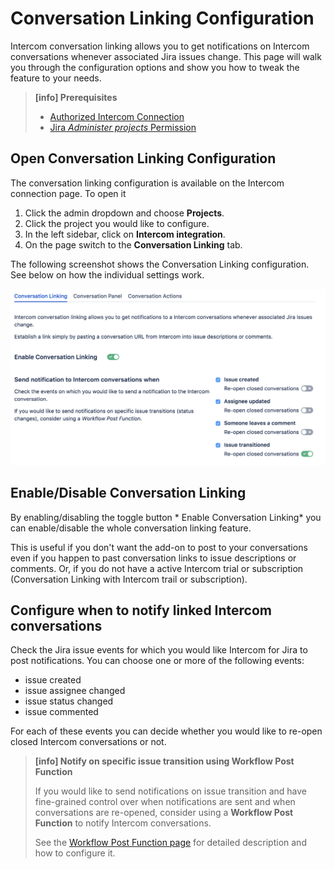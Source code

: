 # Conversation Linking Configuration

Intercom conversation linking allows you to get notifications on Intercom conversations 
whenever associated Jira issues change. This page will walk you through the
configuration options and show you how to tweak the feature to your needs.

> **[info] Prerequisites**
>
> * [Authorized Intercom Connection](GettingStarted.md)
> * [Jira _Administer projects_ Permission](https://confluence.atlassian.com/adminjiracloud/managing-project-permissions-776636362.html)


## Open Conversation Linking Configuration

The conversation linking configuration is available on the Intercom connection
page. To open it

1. Click the admin dropdown and choose **Projects**.
1. Click the project you would like to configure.
1. In the left sidebar, click on **Intercom integration**.
1. On the page switch to the **Conversation Linking** tab.

The following screenshot shows the Conversation Linking configuration. See below 
on how the individual settings work.

![Linked Conversation Configuration](/assets/addons/intercom/ConversationLinkingConfiguration.png)

## Enable/Disable Conversation Linking
                                                             
By enabling/disabling the toggle button * Enable Conversation Linking*
you can enable/disable the whole conversation linking feature.

This is useful if you don't want the add-on to post to your conversations even
if you happen to past conversation links to issue descriptions or comments. Or,
if you do not have a active Intercom trial or subscription (Conversation Linking
with Intercom trail or subscription).

## Configure when to notify linked Intercom conversations

Check the Jira issue events for which you would like Intercom
for Jira to post notifications. You can choose one or more of the following events: 

* issue created
* issue assignee changed
* issue status changed
* issue commented

For each of these events you can decide whether you would like to re-open closed 
Intercom conversations or not.

> **[info] Notify on specific issue transition using Workflow Post Function**
>
> If you would like to send notifications on issue transition and have fine-grained
> control over when notifications are sent and when conversations are re-opened,
> consider using a **Workflow Post Function** to notify Intercom conversations.
>
> See the [Workflow Post Function page](NotifyIntercomWPF.md) for detailed 
> description and how to configure it.